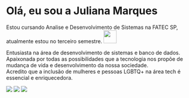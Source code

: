 <h1> Olá, eu sou a Juliana Marques  </h1>

<p> Estou cursando Analise e Desenvolvimento de Sistemas na FATEC SP, atualmente estou no terceiro semestre. <img src="https://media4.giphy.com/media/ixN1f5UlViepnCjHkn/giphy.gif?cid=ecf05e479b71cli5jthqegvmbwns8efpvlihts8hwc1krfhu&rid=giphy.gif&ct=s" width="35"> 
</p> 
<p> Entusiasta na área de desenvolvimento de sistemas e banco de dados. 
Apaixonada por todas as possibilidades que a tecnologia nos propõe de mudança de vida e desenvolvimento da nossa sociedade. <br> Acredito que a inclusão de mulheres e pessoas LGBTQ+ na área tech é essencial e enriquecedora. </p> 
     
     
    
<a href = "mailto:julianamarquessampaio@gmail.com"><img src="https://img.shields.io/badge/-Gmail-%23333?style=for-the-badge&logo=gmail&logoColor=white" target="_blank"></a>
<a href="https://www.linkedin.com/in/juliana-marques-a77955183/" target="_blank"><img src="https://img.shields.io/badge/-LinkedIn-%230077B5?style=for-the-badge&logo=linkedin&logoColor=white" target="_blank"></a> 
<a href="https://instagram.com/twoliana" target="_blank"><img src="https://img.shields.io/badge/-Instagram-%23E4405F?style=for-the-badge&logo=instagram&logoColor=white" target="_blank"></a>
    
